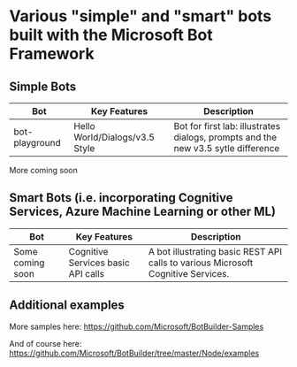 # Various "simple" and "smart" bots built with the Microsoft Bot Framework

## Simple Bots

| Bot  | Key Features  | Description  |
|---|---|---|
| bot-playground  | Hello World/Dialogs/v3.5 Style | Bot for first lab:  illustrates dialogs, prompts and the new v3.5 sytle difference  |

More coming soon

## Smart Bots (i.e. incorporating Cognitive Services, Azure Machine Learning or other ML)

| Bot  | Key Features  | Description  |
|---|---|---|
| Some coming soon  | Cognitive Services basic API calls  | A bot illustrating basic REST API calls to various Microsoft Cognitive Services.  |

## Additional examples

More samples here:  https://github.com/Microsoft/BotBuilder-Samples

And of course here:  https://github.com/Microsoft/BotBuilder/tree/master/Node/examples




